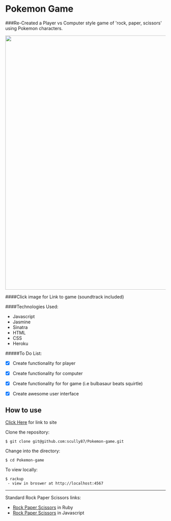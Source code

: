 Pokemon Game
=========================
###Re-Created a Player vs Computer style game of 'rock, paper, scissors' using Pokemon characters.

<div align='center'>
	<a href="http://guarded-eyrie-8904.herokuapp.com/">
	<img src="https://utstatic.a.cdnify.io/wp-content/uploads/2012/11/Pokemon.jpg" width="800">
</a>
</div>

####Click image for Link to game (soundtrack included)

####Technologies Used:

  - Javascript
  - Jasmine
  - Sinatra
  - HTML
  - CSS
  - Heroku

#####To Do List:
  - [x] Create functionality for player
  - [x] Create functionality for computer
  - [x] Create functionality for for game (i.e bulbasaur beats squirtle)
  - [x] Create awesome user interface


How to use
----------

[Click Here](http://guarded-eyrie-8904.herokuapp.com/) for link to site

Clone the repository:
```shell
$ git clone git@github.com:scully87/Pokemon-game.git
```

Change into the directory:
```shell
$ cd Pokemon-game
```

To view locally:
```shell
$ rackup
 - view in broswer at http://localhost:4567
```

---------------------------------

Standard Rock Paper Scissors links:

  - [Rock Paper Scissors](https://www.github.com/scully87/Rock_Paper_Scissors) in Ruby
  - [Rock Paper Scissors](https://www.github.com/scully87/RockPaperScissors_Javascript) in Javascript
